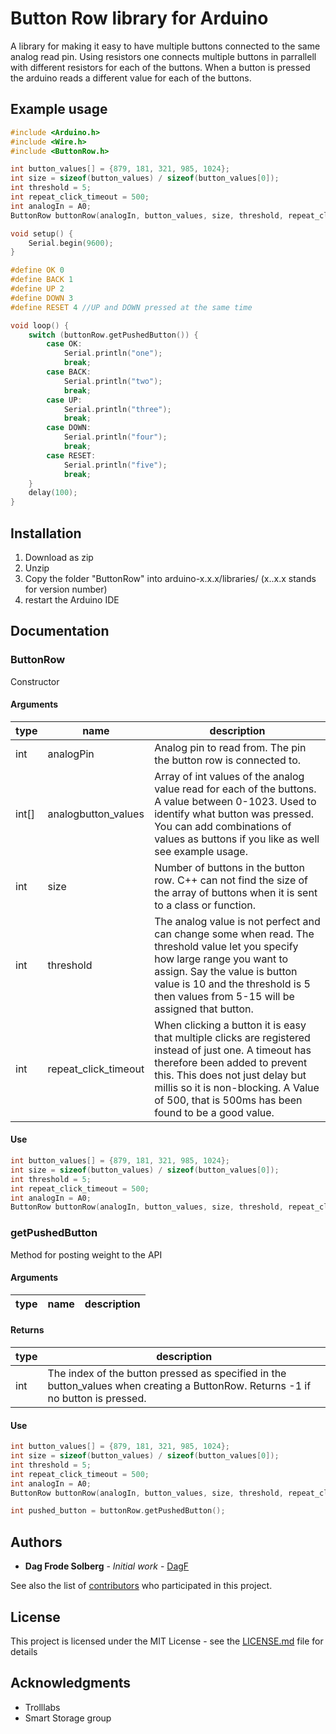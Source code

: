 # Button Row library for Arduino
A library for making it easy to have multiple buttons connected to the same analog read pin. 
Using resistors one connects multiple buttons in parrallell with different resistors for each of the 
buttons. When a button is pressed the arduino reads a different value for each of the buttons.

## Example usage
```cpp
#include <Arduino.h>
#include <Wire.h>
#include <ButtonRow.h>

int button_values[] = {879, 181, 321, 985, 1024};
int size = sizeof(button_values) / sizeof(button_values[0]);
int threshold = 5;
int repeat_click_timeout = 500;
int analogIn = A0;
ButtonRow buttonRow(analogIn, button_values, size, threshold, repeat_click_timeout);

void setup() {
    Serial.begin(9600);
}

#define OK 0
#define BACK 1
#define UP 2
#define DOWN 3
#define RESET 4 //UP and DOWN pressed at the same time

void loop() {
    switch (buttonRow.getPushedButton()) {
        case OK:
            Serial.println("one");
            break;
        case BACK:
            Serial.println("two");
            break;
        case UP:
            Serial.println("three");
            break;
        case DOWN:
            Serial.println("four");
            break;
        case RESET:
            Serial.println("five");
            break;
    }
    delay(100);
}
```

## Installation
1. Download as zip
2. Unzip
3. Copy the folder "ButtonRow" into arduino-x.x.x/libraries/ (x..x.x stands for version number)
4. restart the Arduino IDE


## Documentation

### ButtonRow
Constructor

#### Arguments

|type | name | description|
| --- | --- | --- | 
|int|analogPin|Analog pin to read from. The pin the button row is connected to.|
|int[]|analogbutton_values|Array of int values of the analog value read for each of the buttons. A value between 0-1023. Used to identify what button was pressed. You can add combinations of values as buttons if you like as well see example usage.|
|int|size|Number of buttons in the button row. C++ can not find the size of the array of buttons when it is sent to a class or function.|
|int|threshold|The analog value is not perfect and can change some when read. The threshold value let you specify how large range you want to assign. Say the value is button value is 10 and the threshold is 5 then values from 5-15 will be assigned that button.|
|int|repeat_click_timeout|When clicking a button it is easy that multiple clicks are registered instead of just one. A timeout has therefore been added to prevent this. This does not just delay but millis so it is non-blocking. A Value of 500, that is 500ms has been found to be a good value.|

#### Use
```cpp
int button_values[] = {879, 181, 321, 985, 1024};
int size = sizeof(button_values) / sizeof(button_values[0]);
int threshold = 5;
int repeat_click_timeout = 500;
int analogIn = A0;
ButtonRow buttonRow(analogIn, button_values, size, threshold, repeat_click_timeout);
```


### getPushedButton
Method for posting weight to the API

#### Arguments
|type | name | description|
| --- | --- | --- | 

#### Returns
|type | description| 
|  --- | --- |
|int | The index of the button pressed as specified in the button_values when creating a ButtonRow. Returns -1 if no button is pressed. |

#### Use
```cpp
int button_values[] = {879, 181, 321, 985, 1024};
int size = sizeof(button_values) / sizeof(button_values[0]);
int threshold = 5;
int repeat_click_timeout = 500;
int analogIn = A0;
ButtonRow buttonRow(analogIn, button_values, size, threshold, repeat_click_timeout);

int pushed_button = buttonRow.getPushedButton();
```

## Authors

* **Dag Frode Solberg** - *Initial work* - [DagF](https://github.com/DagF)

See also the list of [contributors](https://github.com/trolllabs/arduino-button-row/contributors) who participated in this project.


## License

This project is licensed under the MIT License - see the [LICENSE.md](LICENSE.md) file for details

## Acknowledgments

* Trolllabs
* Smart Storage group
